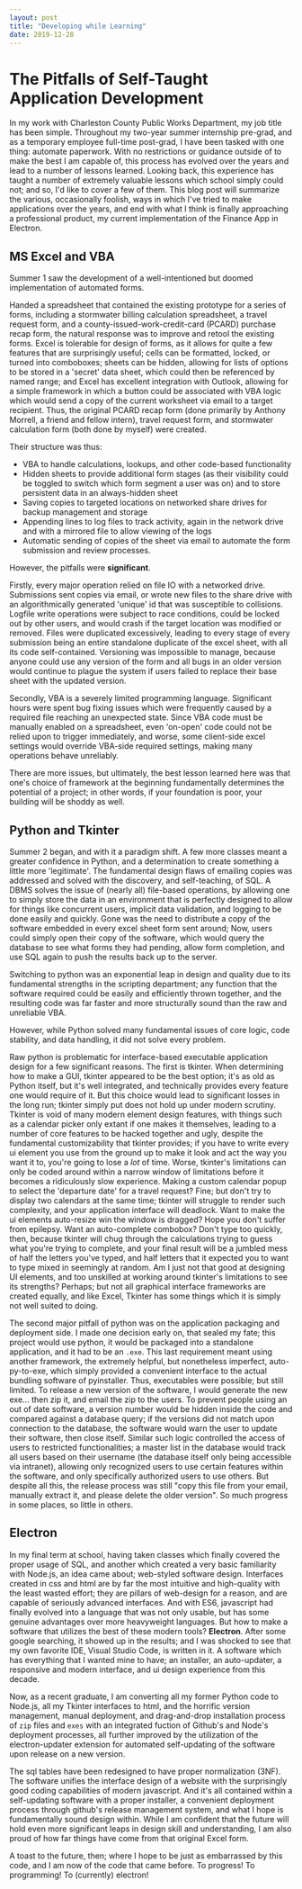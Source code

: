 ```yaml
---
layout: post
title: "Developing while Learning"
date: 2019-12-28
---
```


# The Pitfalls of Self-Taught Application Development

In my work with Charleston County Public Works Department, my job title has been simple. Throughout my two-year summer internship pre-grad, and as a temporary employee full-time post-grad, I have been tasked with one thing: automate paperwork. With no restrictions or guidance outside of to make the best I am capable of, this process has evolved over the years and lead to a number of lessons learned. Looking back, this experience has taught a number of extremely valuable lessons which school simply could not; and so, I'd like to cover a few of them. This blog post will summarize the various, occasionally foolish, ways in which I've tried to make applications over the years, and end with what I think is finally approaching a professional product, my current implementation of the Finance App in Electron.

## MS Excel and VBA

Summer 1 saw the development of a well-intentioned but doomed implementation of automated forms.

Handed a spreadsheet that contained the existing prototype for a series of forms, including a stormwater billing calculation spreadsheet, a travel request form, and a county-issued-work-credit-card (PCARD) purchase recap form, the natural response was to improve and retool the existing forms. Excel is tolerable for design of forms, as it allows for quite a few features that are surprisingly useful; cells can be formatted, locked, or turned into comboboxes; sheets can be hidden, allowing for lists of options to be stored in a 'secret' data sheet, which could then be referenced by named range; and Excel has excellent integration with Outlook, allowing for a simple framework in which a button could be associated with VBA logic which would send a copy of the current worksheet via email to a target recipient. Thus, the original PCARD recap form (done primarily by Anthony Morrell, a friend and fellow intern), travel request form, and stormwater calculation form (both done by myself) were created.

Their structure was thus:
* VBA to handle calculations, lookups, and other code-based functionality
* Hidden sheets to provide additional form stages (as their visibility could be toggled to switch which form segment a user was on) and to store persistent data in an always-hidden sheet
* Saving copies to targeted locations on networked share drives for backup management and storage
* Appending lines to log files to track activity, again in the network drive and with a mirrored file to allow viewing of the logs
* Automatic sending of copies of the sheet via email to automate the form submission and review processes.

However, the pitfalls were **significant**.

Firstly, every major operation relied on file IO with a networked drive. Submissions sent copies via email, or wrote new files to the share drive with an algorithmically generated 'unique' id that was susceptible to collisions. Logfile write operations were subject to race conditions, could be locked out by other users, and would crash if the target location was modified or removed. Files were duplicated excessively, leading to every stage of every submission being an entire standalone duplicate of the excel sheet, with all its code self-contained. Versioning was impossible to manage, because anyone could use any version of the form and all bugs in an older version would continue to plague the system if users failed to replace their base sheet with the updated version.

Secondly, VBA is a severely limited programming language. Significant hours were spent bug fixing issues which were frequently caused by a required file reaching an unexpected state. Since VBA code must be manually enabled on a spreadsheet, even 'on-open' code could not be relied upon to trigger immediately, and worse, some client-side excel settings would override VBA-side required settings, making many operations behave unreliably.

There are more issues, but ultimately, the best lesson learned here was that one's choice of framework at the beginning fundamentally determines the potential of a project; in other words, if your foundation is poor, your building will be shoddy as well.

## Python and Tkinter

Summer 2 began, and with it a paradigm shift. A few more classes meant a greater confidence in Python, and a determination to create something a little more 'legitimate'. The fundamental design flaws of emailing copies was addressed and solved with the discovery, and self-teaching, of SQL. A DBMS solves the issue of (nearly all) file-based operations, by allowing one to simply store the data in an environment that is perfectly designed to allow for things like concurrent users, implicit data validation, and logging to be done easily and quickly. Gone was the need to distribute a copy of the software embedded in every excel sheet form sent around; Now, users could simply open their copy of the software, which would query the database to see what forms they had pending, allow form completion, and use SQL again to push the results back up to the server.

Switching to python was an exponential leap in design and quality due to its fundamental strengths in the scripting department; any function that the software required could be easily and efficiently thrown together, and the resulting code was far faster and more structurally sound than the raw and unreliable VBA.

However, while Python solved many fundamental issues of core logic, code stability, and data handling, it did not solve every problem. 

Raw python is problematic for interface-based executable application design for a few significant reasons. The first is tkinter. When determining how to make a GUI, tkinter appeared to be the best option; it's as old as Python itself, but it's well integrated, and technically provides every feature one would require of it. But this choice would lead to significant losses in the long run; tkinter simply put does not hold up under modern scrutiny. Tkinter is void of many modern element design features, with things such as a calendar picker only extant if one makes it themselves, leading to a number of core features to be hacked together and ugly, despite the fundamental customizability that tkinter provides; if you have to write every ui element you use from the ground up to make it look and act the way you want it to, you're going to lose a *lot* of time. Worse, tkinter's limitations can only be coded around within a narrow window of limitations before it becomes a ridiculously slow experience. Making a custom calendar popup to select the 'departure date' for a travel request? Fine; but don't try to display two calendars at the same time; tkinter will struggle to render such complexity, and your application interface will deadlock. Want to make the ui elements auto-resize win the window is dragged? Hope you don't suffer from epilepsy. Want an auto-complete combobox? Don't type too quickly, then, because tkinter will chug through the calculations trying to guess what you're trying to complete, and your final result will be a jumbled mess of half the letters you've typed, and half letters that it expected you to want to type mixed in seemingly at random. Am I just not that good at designing UI elements, and too unskilled at working around tkinter's limitations to see its strengths? Perhaps; but not all graphical interface frameworks are created equally, and like Excel, Tkinter has some things which it is simply not well suited to doing.

The second major pitfall of python was on the application packaging and deployment side. I made one decision early on, that sealed my fate; this project would use python, it would be packaged into a standalone application, and it had to be an `.exe`. This last requirement meant using another framework, the extremely helpful, but nonetheless imperfect, auto-py-to-exe, which simply provided a convenient interface to the actual bundling software of pyinstaller. Thus, executables were possible; but still limited. To release a new version of the software, I would generate the new exe... then zip it, and email the zip to the users. To prevent people using an out of date software, a version number would be hidden inside the code and compared against a database query; if the versions did not match upon connection to the database, the software would warn the user to update their software, then close itself. Similar such logic controlled the access of users to restricted functionalities; a master list in the database would track all users based on their username (the database itself only being accessible via intranet), allowing only recognized users to use certain features within the software, and only specifically authorized users to use others. But despite all this, the release process was still "copy this file from your email, manually extract it, and please delete the older version". So much progress in some places, so little in others.

## Electron

In my final term at school, having taken classes which finally covered the proper usage of SQL, and another which created a very basic familiarity with Node.js, an idea came about; web-styled software design. Interfaces created in css and html are by far the most intuitive and high-quality with the least wasted effort; they are pillars of web-design for a reason, and are capable of seriously advanced interfaces. And with ES6, javascript had finally evolved into a language that was not only usable, but has some genuine advantages over more heavyweight languages. But how to make a software that utilizes the best of these modern tools? **Electron**. After some google searching, it showed up in the results; and I was shocked to see that my own favorite IDE, Visual Studio Code, is written in it. A software which has everything that I wanted mine to have; an installer, an auto-updater, a responsive and modern interface, and ui design experience from this decade.

Now, as a recent graduate, I am converting all my former Python code to Node.js, all my Tkinter interfaces to html, and the horrific version management, manual deployment, and drag-and-drop installation process of `zip` files and `exes` with an integrated fuction of Github's and Node's deployment processes, all further improved by the utilization of the electron-updater extension for automated self-updating of the software upon release on a new version. 

The sql tables have been redesigned to have proper normalization (3NF). The software unifies the interface design of a website with the surprisingly good coding capabilities of modern javascript. And it's all contained within a self-updating software with a proper installer, a convenient deployment process through github's release management system, and what I hope is fundamentally sound design within. While I am confident that the future will hold even more significant leaps in design skill and understanding, I am also proud of how far things have come from that original Excel form.

A toast to the future, then; where I hope to be just as embarrassed by this code, and I am now of the code that came before. To progress! To programming! To (currently) electron!
